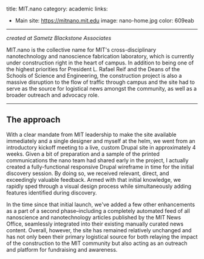 title: MIT.nano
category: academic
links:
 - Main site: https://mitnano.mit.edu
image: nano-home.jpg
color: 609eab
-----------------

_created at Sametz Blackstone Associates_

MIT.nano is the collective name for MIT's cross-disciplinary nanotechnology and nanoscience fabrication laboratory, which is currently under construction right in the heart of campus. In addition to being one of the highest priorities for President L. Rafael Reif and the Deans of the Schools of Science and Engineering, the construction project is also a massive disruption to the flow of traffic through campus and the site had to serve as the source for logistical news amongst the community, as well as a broader outreach and advocacy role.

------------------

## The approach

With a clear mandate from MIT leadership to make the site available immediately and a single designer and myself at the helm, we went from an introductory kickoff meeting to a live, custom Drupal site in approximately 4 weeks. Given a bit of preparation and a sample of the printed communications the nano team had shared early in the project, I actually created a fully-functional responsive Drupal wireframe in time for the initial discovery session. By doing so, we received relevant, direct, and exceedingly valuable feedback. Armed with that initial knowledge, we rapidly sped through a visual design process while simultaneously adding features identified during discovery.

In the time since that initial launch, we've added a few other enhancements as a part of a second phase–including a completely automated feed of all nanoscience and nanotechnology articles published by the MIT News Office, seamlessly integrated into their existing manually curated news content. Overall, however, the site has remained relatively unchanged and has not only been their primary logistical source for both relaying the impact of the construction to the MIT community but also acting as an outreach and platform for fundraising and awareness.